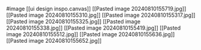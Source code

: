 #image 
[[ui design inspo.canvas]]
[[Pasted image 20240810155719.jpg]]
[[Pasted image 20240810155310.jpg]]
[[Pasted image 20240810155317.jpg]]
[[Pasted image 20240810155325.jpg]]
[[Pasted image 20240810155338.jpg]]
[[Pasted image 20240810155419.jpg]]
[[Pasted image 20240810155512.jpg]]
[[Pasted image 20240810155636.jpg]]
[[Pasted image 20240810155652.jpg]]